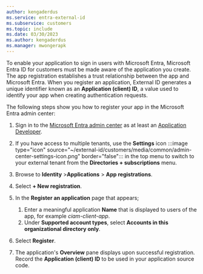 ```yaml
---
author: kengaderdus
ms.service: entra-external-id
ms.subservice: customers
ms.topic: include
ms.date: 03/30/2023
ms.author: kengaderdus
ms.manager: mwongerapk
---
```

<!--Doesn't apply to daemon app-->

To enable your application to sign in users with Microsoft Entra, Microsoft Entra ID for customers must be made aware of the application you create. The app registration establishes a trust relationship between the app and Microsoft Entra. When you register an application, External ID generates a unique identifier known as an **Application (client) ID**, a value used to identify your app when creating authentication requests.

The following steps show you how to register your app in the Microsoft Entra admin center:

1. Sign in to the [Microsoft Entra admin center](https://entra.microsoft.com) as at least an [Application Developer](~/identity/role-based-access-control/permissions-reference.md#application-developer).
1. If you have access to multiple tenants, use the **Settings** icon :::image type="icon" source="~/external-id/customers/media/common/admin-center-settings-icon.png" border="false"::: in the top menu to switch to your external tenant from the **Directories + subscriptions** menu. 
1. Browse to **Identity** >**Applications** > **App registrations**.
1. Select **+ New registration**.
1. In the **Register an application** page that appears;

    1. Enter a meaningful application **Name** that is displayed to users of the app, for example *ciam-client-app*.
    1. Under **Supported account types**, select **Accounts in this organizational directory only**.

1. Select **Register**.
1. The application's **Overview** pane displays upon successful registration. Record the **Application (client) ID** to be used in your application source code.
